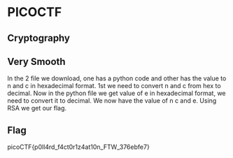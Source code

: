 # PICOCTF

## Cryptography

## Very Smooth
  In the 2 file we download, one has a python code and other has the value to n and c in hexadecimal format. 1st we need to convert n and c from hex to decimal. Now in the python file we get value of e in hexadecimal format, we need to convert it to decimal. We now have the value of n c and e. Using RSA we get our flag. 

## Flag
  picoCTF{p0ll4rd_f4ct0r1z4at10n_FTW_376ebfe7}